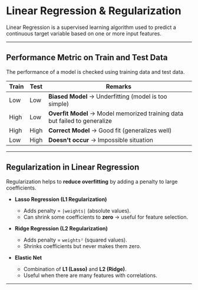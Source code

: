 # Linear Regression & Regularization  

Linear Regression is a supervised learning algorithm used to predict a continuous target variable based on one or more input features.  

---

## Performance Metric on Train and Test Data  

The performance of a model is checked using training data and test data.  

| **Train** | **Test** | **Remarks**             |
|-----------|----------|-------------------------|
| Low       | Low      | **Biased Model** → Underfitting (model is too simple) |
| High      | Low      | **Overfit Model** → Model memorized training data but failed to generalize |
| High      | High     | **Correct Model** → Good fit (generalizes well) |
| Low       | High     | **Doesn't occur** → Impossible situation |

---

## Regularization in Linear Regression  

Regularization helps to **reduce overfitting** by adding a penalty to large coefficients.  

- **Lasso Regression (L1 Regularization)**  
  - Adds penalty = `|weights|` (absolute values).  
  - Can shrink some coefficients to **zero** → useful for feature selection.  

- **Ridge Regression (L2 Regularization)**  
  - Adds penalty = `weights²` (squared values).  
  - Shrinks coefficients but never makes them zero.  

- **Elastic Net**  
  - Combination of **L1 (Lasso)** and **L2 (Ridge)**.  
  - Useful when there are many features with correlations.  

---
